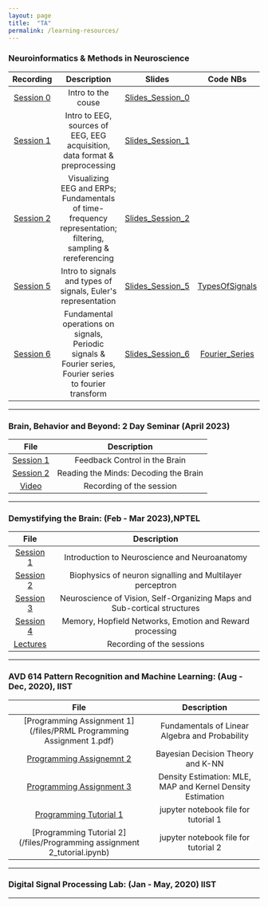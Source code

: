 ```yaml
---
layout: page
title:  "TA"
permalink: /learning-resources/
---
```



### Neuroinformatics & Methods in Neuroscience

| Recording| Description   | Slides | Code NBs |
|:-----------:|:-------------:|:-------------:|:-------------:|
| [Session 0](https://youtu.be/8LQiM6mtdkA) | Intro to the couse| [Slides_Session_0](https://indianinstituteofscience-my.sharepoint.com/:b:/g/personal/deepakvr_iisc_ac_in/Ebp1QrZ4zeZNnyNZYpsqSqwBaGTzKoLEiCAjdfUCRA1gng?e=Z4H3ed)|[]()
| [Session 1](https://youtu.be/vnjQZMK4uMU) | Intro to EEG, sources of EEG, EEG acquisition, data format & preprocessing |[Slides_Session_1](https://indianinstituteofscience-my.sharepoint.com/:b:/g/personal/deepakvr_iisc_ac_in/EayG5IfAg-5Elr8bLTkDrYgBngChmu25JyHzr9BzdTBKQg?e=W0wzhw)|[]()
| [Session 2](https://youtu.be/tsVMHBTGil8v) | Visualizing EEG and ERPs; Fundamentals of time-frequency representation; filtering, sampling & rereferencing|[Slides_Session_2](https://indianinstituteofscience-my.sharepoint.com/:b:/g/personal/deepakvr_iisc_ac_in/EYJV4xrh6Q9ArgLaLYFuOMwB_EVjQTllIZqxPtD1VkN5Jg?e=NXMIFV)|[]()
| [Session 5](https://) | Intro to signals and types of signals, Euler's representation|[Slides_Session_5](https://indianinstituteofscience-my.sharepoint.com/:b:/g/personal/deepakvr_iisc_ac_in/EY5I_hz-UZZDrfmj55RjPuIBYBI2xvXCztbaRndt36grkg?e=vjdzbE)|[TypesOfSignals](https://indianinstituteofscience-my.sharepoint.com/:u:/g/personal/deepakvr_iisc_ac_in/EROA44yn09tHncX-Y1V1of8B3V9-TwaWtvTJ3rze0_DHcw?e=cgCrCp)
| [Session 6](https://) | Fundamental operations on signals, Periodic signals & Fourier series, Fourier series to fourier transform|[Slides_Session_6](https://indianinstituteofscience-my.sharepoint.com/:b:/g/personal/deepakvr_iisc_ac_in/EY5I_hz-UZZDrfmj55RjPuIBYBI2xvXCztbaRndt36grkg?e=vjdzbE)|[Fourier_Series](https://indianinstituteofscience-my.sharepoint.com/:u:/g/personal/deepakvr_iisc_ac_in/ERfPElUOa9RDgznDIQxv3boB2g8kp7pEeQXWIFXbb3cIZg?e=4ZM9dk)
----



### Brain, Behavior and Beyond: 2 Day Seminar (April 2023)

| File | Description   |
|:-----------:|:-------------:|
| [Session 1](https://indianinstituteofscience-my.sharepoint.com/:p:/g/personal/deepakvr_iisc_ac_in/EYYiceGBSXJJh_J2QvMhtCIB9fl6eQg_DwHbEF5VAoodLw?e=mASYAp) | Feedback Control in the Brain|
| [Session 2](https://indianinstituteofscience-my.sharepoint.com/:p:/g/personal/deepakvr_iisc_ac_in/EYYiceGBSXJJh_J2QvMhtCIB9fl6eQg_DwHbEF5VAoodLw?e=mASYAp) | Reading the Minds: Decoding the Brain|
| [Video](https://www.youtube.com/watch?v=klugqeiQAbo&list=PL49tyMExTjsalT5QI4jUycTRqMBLSCdSw&pp=gAQB) | Recording of the session|

----

### Demystifying the Brain: (Feb - Mar 2023),NPTEL

| File | Description   |
|:-----------:|:-------------:|
| [Session 1](https://drive.google.com/drive/folders/1G2cDhXtOW15RZaneeAi0k8kdmvEZCXIN?usp=share_link) | Introduction to Neuroscience and Neuroanatomy |
| [Session 2](https://drive.google.com/drive/folders/1G2cDhXtOW15RZaneeAi0k8kdmvEZCXIN?usp=share_link) | Biophysics of neuron signalling and Multilayer perceptron|
| [Session 3](https://drive.google.com/drive/folders/1G2cDhXtOW15RZaneeAi0k8kdmvEZCXIN?usp=share_link) | Neuroscience of Vision, Self-Organizing Maps and Sub-cortical structures|
| [Session 4](https://drive.google.com/drive/folders/1G2cDhXtOW15RZaneeAi0k8kdmvEZCXIN?usp=share_link) | Memory, Hopfield Networks, Emotion and Reward processing|
| [Lectures](https://www.youtube.com/watch?v=-oaAfUGyu-g&list=PL49tyMExTjsbu8zWcDGlBnZi8lssphE_O&pp=gAQB) | Recording of the sessions|

----

### AVD 614 Pattern Recognition and Machine Learning: (Aug - Dec, 2020), IIST

| File | Description   |
|:-----------:|:-------------:|
| [Programming Assignment 1](/files/PRML Programming Assignment 1.pdf) | Fundamentals of Linear Algebra and Probability |
| [Programming Assignemnt 2](/files/PRML_Programming_asst_2.pdf) | Bayesian Decision Theory and K-NN|
| [Programming Assignment 3](/files/PRML_Programming_asst_3.pdf) | Density Estimation: MLE, MAP and Kernel Density Estimation |
| [Programming Tutorial 1](/files/Prog_Asst_1_tutorial.ipynb) | jupyter notebook file for tutorial 1 |
| [Programming Tutorial 2](/files/Programming assignment 2_tutorial.ipynb) | jupyter notebook file for tutorial 2 |

----

### Digital Signal Processing Lab: (Jan - May, 2020) IIST

----